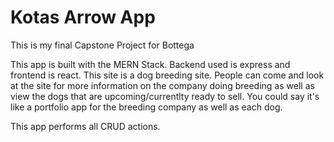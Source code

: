 # Kotas Arrow App

This is my final Capstone Project for Bottega

This app is built with the MERN Stack.
Backend used is express and frontend is react.
This site is a dog breeding site. People can come and look at the site for more information on the company doing breeding as well as view the dogs that are upcoming/currentlty ready to sell.
You could say it's like a portfolio app for the breeding company as well as each dog.

This app performs all CRUD actions.



